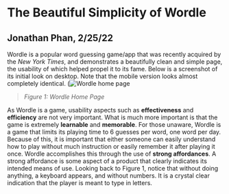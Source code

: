 # The Beautiful Simplicity of Wordle
## Jonathan Phan, 2/25/22
Wordle is a popular word guessing game/app that was recently acquired by the *New York Times*, and demonstrates a beautifully clean and simple page, the usability of which helped propel it to its fame. Below is a screenshot of its initial look on desktop. Note that the mobile version looks almost completely identical. 
(![Wordle home page](https://user-images.githubusercontent.com/72906410/155825635-87f0817d-f43f-4332-8fb2-6120b6c17a06.png)
> *Figure 1: Wordle Home Page*

As Wordle is a game, usability aspects such as **effectiveness** and **efficiency** are not very important. What is much more important is that the game is extremely **learnable** and **memorable**. For those unaware, Wordle is a game that limits its playing time to 6 guesses per word, one word per day. Because of this, it is important that either someone can easily understand how to play without much instruction or easily remember it after playing it once. Wordle accomplishes this through the use of **strong affordances**. A strong affordance is some aspect of a product that clearly indicates its intended means of use. Looking back to Figure 1, notice that without doing anything, a keyboard appears, and without numbers. It is a crystal clear indication that the player is meant to type in letters. 
